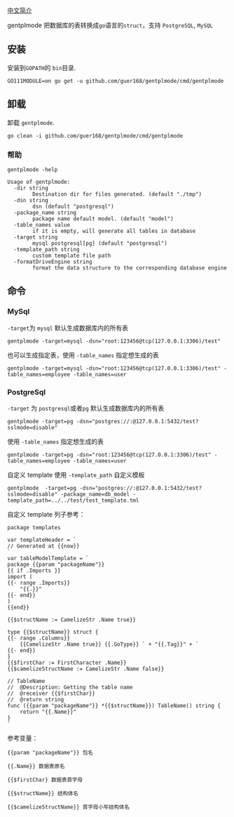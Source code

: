 [中文简介](README.md)    

gentplmode 把数据库的表转换成`go`语言的`struct`，支持 `PostgreSQL`, `MySQL`    

## 安装 
安装到`GOPATH`的 `bin`目录.
```
GO111MODULE=on go get -u github.com/guer168/gentplmode/cmd/gentplmode
```
## 卸载 
卸载 `gentplmode`.
```
go clean -i github.com/guer168/gentplmode/cmd/gentplmode
```
### 帮助
```
gentplmode -help 
```
```
Usage of gentplmode:
  -dir string
        Destination dir for files generated. (default "./tmp")
  -dsn string
        dsn (default "postgresql")
  -package_name string
        package name default model. (default "model")
  -table_names value
        if it is empty, will generate all tables in database
  -target string
        mysql postgresql[pg] (default "postgresql")
  -template_path string
        custom template file path
  -formatDriveEngine string
        format the data structure to the corresponding database engine

```


## 命令

### MySql
`-target`为 `mysql`
默认生成数据库内的所有表
```
gentplmode -target=mysql -dsn="root:123456@tcp(127.0.0.1:3306)/test" 
```
也可以生成指定表，使用 `-table_names` 指定想生成的表    
```
gentplmode -target=mysql -dsn="root:123456@tcp(127.0.0.1:3306)/test" -table_names=employee -table_names=user
```

### PostgreSql
`-target` 为 `postgresql`或者`pg`
默认生成数据库内的所有表
```
gentplmode -target=pg -dsn="postgres://:@127.0.0.1:5432/test?sslmode=disable"
```
使用 `-table_names` 指定想生成的表    
```
gentplmode -target=pg -dsn="root:123456@tcp(127.0.0.1:3306)/test" -table_names=employee -table_names=user
```

自定义 template 使用 `-template_path` 自定义模板 
```
gentplmode  -target=pg -dsn="postgres://:@127.0.0.1:5432/test?sslmode=disable" -package_name=db_model -template_path=../../test/test_template.tml 
```

自定义 template 列子参考：
```
package templates

var templateHeader = `
// Generated at {{now}}
`
var tableModelTemplate = `
package {{param "packageName"}}
{{ if .Imports }}
import (
{{- range .Imports}}
	"{{.}}"
{{- end}}
)
{{end}}

{{$structName := CamelizeStr .Name true}}

type {{$structName}} struct {
{{- range .Columns}}
	{{CamelizeStr .Name true}} {{.GoType}} ` + "{{.Tag}}" + `
{{- end}}
}
{{$firstChar := FirstCharacter .Name}}
{{$camelizeStructName := CamelizeStr .Name false}}

// TableName
//  @Description: Getting the table name
//  @receiver {{$firstChar}}
//  @return string
func ({{param "packageName"}} *{{$structName}}) TableName() string {
	return "{{.Name}}"
}
`
```

参考变量：
```
{{param "packageName"}} 包名

{{.Name}} 数据表原名

{{$firstChar} 数据表首字母

{{$structName}} 结构体名

{{$camelizeStructName}} 首字母小写结构体名
```

